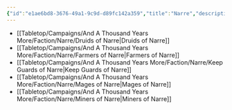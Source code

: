 ```yaml
---
{"id":"e1ae6bd8-3676-49a1-9c9d-d89fc142a359","title":"Narre","description":"Faction - Narre","publish":true,"date_created":"Tuesday, April 2nd 2024, 6:05:03 pm","date_modified":"Friday, April 26th 2024, 11:23:02 pm","editing_lock":true,"live_preview":true,"cssclasses":["mado-heading","index-page","hide-date"],"PassFrontmatter":true}
---
```



- [[Tabletop/Campaigns/And A Thousand Years More/Faction/Narre/Druids of Narre\|Druids of Narre]]
- [[Tabletop/Campaigns/And A Thousand Years More/Faction/Narre/Farmers of Narre\|Farmers of Narre]]
- [[Tabletop/Campaigns/And A Thousand Years More/Faction/Narre/Keep Guards of Narre\|Keep Guards of Narre]]
- [[Tabletop/Campaigns/And A Thousand Years More/Faction/Narre/Mages of Narre\|Mages of Narre]]
- [[Tabletop/Campaigns/And A Thousand Years More/Faction/Narre/Miners of Narre\|Miners of Narre]]

